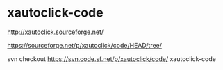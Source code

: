 # xautoclick-code

http://xautoclick.sourceforge.net/

https://sourceforge.net/p/xautoclick/code/HEAD/tree/

svn checkout https://svn.code.sf.net/p/xautoclick/code/ xautoclick-code
